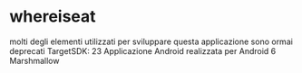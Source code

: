 # whereiseat
molti degli elementi utilizzati per sviluppare questa applicazione sono ormai deprecati
TargetSDK: 23
Applicazione Android realizzata per Android 6 Marshmallow

